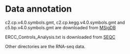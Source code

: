 # Data annotation

c2.cp.v4.0.symbols.gmt, c2.cp.kegg.v4.0.symbols.gmt and c5.bp.v4.0.symbols.gmt are downloaded from [MSigDB](http://www.broadinstitute.org/gsea/msigdb/index.jsp)


ERCC_Controls_Analysis.txt is downloaded from [SEQC](http://cbio.mskcc.org/public/SocciN/SEQC/data/2012.12.21/)

Other directories are the RNA-seq data.


